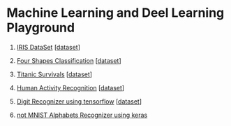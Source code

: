 # Machine Learning and Deel Learning Playground

1. [IRIS DataSet](https://github.com/gajendragithub/MachineLearning/blob/master/UCI%20ML%20Iris%20Dataset.ipynb) [[dataset](https://archive.ics.uci.edu/ml/machine-learning-databases/iris/iris.data)]

2. [Four Shapes Classification](https://github.com/gajendragithub/MachineLearning/blob/master/%20Four%20Shapes%20Classification.ipynb) [[dataset](https://www.kaggle.com/smeschke/four-shapes/data)]
3. [Titanic Survivals](https://github.com/gajendragithub/MachineLearning/blob/master/Titanic%20DataSet.ipynb) [[dataset](https://www.kaggle.com/c/titanic/data)]
4. [Human Activity Recognition](https://github.com/gajendragithub/MachineLearning/blob/master/Human%20Activity%20Recognition.ipynb) [[dataset](https://www.kaggle.com/uciml/human-activity-recognition-with-smartphones/data)]
5. [Digit Recognizer using tensorflow](https://github.com/gajendragithub/MachineLearning/blob/master/Digit%2BRecognizer.ipynb) [[dataset](https://www.kaggle.com/c/digit-recognizer/data)]
6. [not MNIST Alphabets Recognizer using keras](https://github.com/gajendragithub/MachineLearning/blob/master/notMNIST%20Dataset.ipynb)
